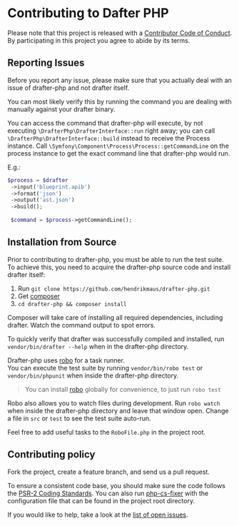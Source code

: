# Contributing to Dafter PHP

Please note that this project is released with a
[Contributor Code of Conduct](http://contributor-covenant.org/version/1/2/0/).
By participating in this project you agree to abide by its terms.

## Reporting Issues

Before you report any issue, please make sure that you actually deal with an issue of drafter-php
and not drafter itself.

You can most likely verify this by running the command you are dealing with manually against your drafter
binary.

You can access the command that drafter-php will execute, by not executing `\DrafterPhp\DrafterInterface::run`
right away; you can call `\DrafterPhp\DrafterInterface::build` instead to receive the Process instance.
Call `\Symfony\Component\Process\Process::getCommandLine` on the process instance to get the exact command line
that drafter-php would run.

E.g.:

```php
$process = $drafter
 ->input('blueprint.apib')
 ->format('json')
 ->output('ast.json')
 ->build();
 
 $command = $process->getCommandLine();
```

## Installation from Source

Prior to contributing to drafter-php, you must be able to run the test suite.
To achieve this, you need to acquire the drafter-php source code and install drafter itself:

1. Run `git clone https://github.com/hendrikmaus/drafter-php.git`
2. Get [composer](https://getcomposer.org/)
3. `cd drafter-php && composer install`

Composer will take care of installing all required dependencies, including drafter.
Watch the command output to spot errors.

To quickly verify that drafter was successfully compiled and installed, run `vendor/bin/drafter --help`
when in the drafter-php directory.

Drafter-php uses [robo](http://robo.li/) for a task runner.  
You can execute the test suite by running `vendor/bin/robo test` or `vendor/bin/phpunit`
when inside the drafter-php directory.

> You can install [robo](http://robo.li/) globally for convenience,
> to just run `robo test`

Robo also allows you to watch files during development. Run `robo watch` when inside the drafter-php
directory and leave that window open. Change a file in `src` or `test` to see the test suite auto-run.

Feel free to add useful tasks to the `RoboFile.php` in the project root.

## Contributing policy

Fork the project, create a feature branch, and send us a pull request.

To ensure a consistent code base, you should make sure the code follows
the [PSR-2 Coding Standards](http://www.php-fig.org/psr/psr-2/). You can also
run [php-cs-fixer](https://github.com/FriendsOfPHP/PHP-CS-Fixer) with the
configuration file that can be found in the project root directory.

If you would like to help, take a look at the [list of open issues](https://github.com/hendrikmaus/drafter-php/issues).

